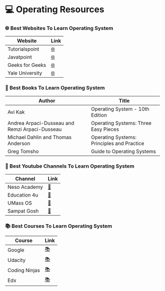 # 💻 Operating Resources

### 🌐 Best Websites To Learn Operating System

| Website | Link |
| ------- | ----------- |
| Tutorialspoint | [🌐](https://www.tutorialspoint.com/operating_system/index.htm) |
| Javatpoint | [🌐](https://www.javatpoint.com/os-tutorial) |
| Geeks for Geeks | [🌐](https://www.geeksforgeeks.org/operating-systems/) |
| Yale University | [🌐](https://codex.cs.yale.edu/avi/os-book/) |

### 📖 Best Books To Learn Operating System

| Author | Title |
| ------ | ------ |
| Avi Kak | Operating System - 10th Edition |
| Andrea Arpaci-Dusseau and Remzi Arpaci-Dusseau | Operating Systems: Three Easy Pieces |
| Michael Dahlin and Thomas Anderson | Operating Systems: Principles and Practice |
| Greg Tomsho | Guide to Operating Systems |

### 🎥 Best Youtube Channels To Learn Operating System

| Channel | Link |
| ------- | ----------- |
| Neso Academy | [🎥](https://www.youtube.com/playlist?list=PLBlnK6fEyqRiVhbXDGLXDk_OQAeuVcp2O) |
| Education 4u | [🎥](https://www.youtube.com/playlist?list=PLrjkTql3jnm9U1tSPnPQWQGIGNkUwBFv-) |
| UMass OS | [🎥](https://www.youtube.com/playlist?list=PLacuG5pysFbDQU8kKxbUh4K5c1iL5_k7k) |
| Sampat Gosh | [🎥](https://www.youtube.com/playlist?list=PLsylUObW5M3CAGT6OdubyH6FztKfJCcFB) |

### 📚 Best Courses To Learn Operating System

| Course | Link |
| ------- | ----------- |
| Google | [📚](https://www.coursera.org/learn/os-power-user) |
| Udacity | [📚](https://www.udacity.com/course/introduction-to-operating-systems--ud923) |
| Coding Ninjas | [📚](https://www.codingninjas.com/courses/operating-systems) |
| Edx | [📚](https://www.edx.org/course/computer-hardware-and-operating-systems) |